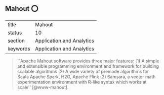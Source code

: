 ## Mahout :o:


|          |                           |
| -------- | ------------------------- |
| title    | Mahout                    | 
| status   | 10                        |
| section  | Application and Analytics |
| keywords | Application and Analytics |





> ``Apache Mahout software provides three major features: (1) A simple
> and extensible programming environment and framework for building
> scalable algorithms (2) A wide variety of premade algorithms for
> Scala Apache Spark, H2O, Apache Flink (3) Samsara, a vector math
> experimentation environment with R-like syntax which works at
> scale'' [@www-mahout].





